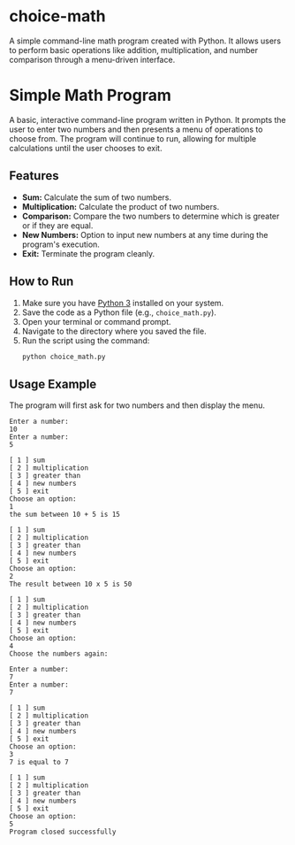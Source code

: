 # choice-math
A simple command-line math program created with Python. It allows users to perform basic operations like addition, multiplication, and number comparison through a menu-driven interface.

# Simple Math Program

A basic, interactive command-line program written in Python. It prompts the user to enter two numbers and then presents a menu of operations to choose from. The program will continue to run, allowing for multiple calculations until the user chooses to exit.

## Features

-   **Sum:** Calculate the sum of two numbers.
-   **Multiplication:** Calculate the product of two numbers.
-   **Comparison:** Compare the two numbers to determine which is greater or if they are equal.
-   **New Numbers:** Option to input new numbers at any time during the program's execution.
-   **Exit:** Terminate the program cleanly.

## How to Run

1.  Make sure you have [Python 3](https://www.python.org/downloads/) installed on your system.
2.  Save the code as a Python file (e.g., `choice_math.py`).
3.  Open your terminal or command prompt.
4.  Navigate to the directory where you saved the file.
5.  Run the script using the command:
    ```bash
    python choice_math.py
    ```

## Usage Example

The program will first ask for two numbers and then display the menu.

```
Enter a number:
10
Enter a number:
5

[ 1 ] sum
[ 2 ] multiplication
[ 3 ] greater than
[ 4 ] new numbers
[ 5 ] exit
Choose an option:
1
the sum between 10 + 5 is 15

[ 1 ] sum
[ 2 ] multiplication
[ 3 ] greater than
[ 4 ] new numbers
[ 5 ] exit
Choose an option:
2
The result between 10 x 5 is 50

[ 1 ] sum
[ 2 ] multiplication
[ 3 ] greater than
[ 4 ] new numbers
[ 5 ] exit
Choose an option:
4
Choose the numbers again:

Enter a number:
7
Enter a number:
7

[ 1 ] sum
[ 2 ] multiplication
[ 3 ] greater than
[ 4 ] new numbers
[ 5 ] exit
Choose an option:
3
7 is equal to 7

[ 1 ] sum
[ 2 ] multiplication
[ 3 ] greater than
[ 4 ] new numbers
[ 5 ] exit
Choose an option:
5
Program closed successfully
```
